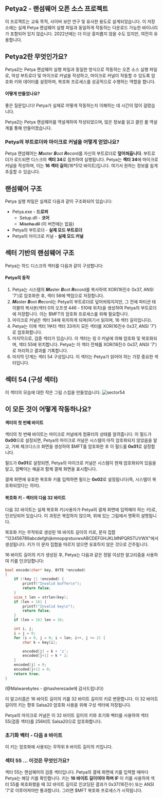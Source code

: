## Petya2 - 랜섬웨어 오픈 소스 프로젝트

이 프로젝트는 교육 목적, 사이버 보안 연구 및 유사한 용도로 설계되었습니다. 이 저장소에는 실제 Petya 랜섬웨어 실행 파일과 동일하게 작동하는 다운로드 가능한 바이너리가 포함되어 있지 않습니다. 2022년에는 더 이상 흥미롭지 않을 수도 있지만, 여전히 유용합니다.

## Petya2란 무엇인가요?
Petya2는 Petya 랜섬웨어 실행 파일과 동일한 방식으로 작동하는 오픈 소스 실행 파일로, 악성 부트로더 및 마이크로 커널을 작성하고, 마이크로 커널이 작동할 수 있도록 암호화 키와 데이터를 설정하며, 복호화 프로세스를 성공적으로 수행하는 역할을 합니다.

#### 어떻게 만들었나요?
좋은 질문입니다! Petya가 실제로 어떻게 작동하는지 이해하는 데 시간이 많이 걸렸습니다.

Petya2는 Petya 랜섬웨어를 역설계하여 작성되었으며, 많은 정보를 읽고 클린 룸 역설계를 통해 만들어졌습니다.

### Petya의 부트로더와 마이크로 커널을 어떻게 얻었나요?
Petya 랜섬웨어는 ***M***aster ***B***oot ***R***ecord를 자신의 부트로더로 **덮어씌웁니다**. 부트로더가 로드되면 디스크의 **섹터 34**로 점프하여 실행됩니다. Petya는 **섹터 34**에 마이크로 커널을 작성하며, 이는 **16 섹터 길이**(16*512 바이트)입니다. 여기서 원하는 정보를 쉽게 추출할 수 있습니다.

## 랜섬웨어 구조
Petya 실행 파일은 실제로 다음과 같이 구조화되어 있습니다:

   - Petya.exe - **드로퍼**
      - Setup.dll - **코어**
      - ~~Mischa.dll~~ (이 버전에는 없음)
   - Petya의 부트로더 - **실제 모드 부트로더**
   - Petya의 마이크로 커널 - **실제 모드 커널**

## 섹터 기반의 랜섬웨어 구조
Petya는 하드 디스크의 섹터를 다음과 같이 구성합니다:

#### Petya의 동작
1. Petya는 시스템의 ***M***aster ***B***oot ***R***ecord를 복사하여 XOR(16진수 0x37, ANSI '7')로 암호화한 후, 섹터 56에 백업으로 저장합니다.
2. ***M***aster ***B***oot ***R***ecord는 Petya의 부트로더로 덮어씌워지지만, 그 전에 파티션 테이블의 복사본(섹터 0의 오프셋 446 - 510에 위치)을 생성하여 Petya의 부트로더에 저장합니다. 이는 $MFT의 암호화 프로세스를 위해 필요합니다.
3. 마이크로 커널은 섹터 34에 위치하게 되며(여기서 읽히며, 16 섹터 길이입니다).
4. Petya는 이제 섹터 1부터 섹터 33까지 모든 섹터를 XOR(16진수 0x37, ANSI '7')로 암호화합니다.
5. 마지막으로, 검증 섹터가 있습니다. 이 섹터는 링 0 커널에 의해 암호화 및 복호화되며, 섹터 55에 위치합니다. Petya는 이 섹터 전체를 XOR(16진수 0x37, ANSI '7')로 처리하고 결과를 기록합니다.
6. 마지막 단계는 섹터 54 구성입니다. 이 섹터는 Petya가 읽어야 하는 가장 중요한 섹터입니다.

## 섹터 54 (구성 섹터)
이 섹터의 모습에 대한 작은 그림 스킴을 만들었습니다.
![sector54](URL)

## 이 모든 것이 어떻게 작동하나요?
#### 섹터의 첫 번째 바이트
섹터의 첫 번째 바이트는 마이크로 커널에게 컴퓨터의 상태를 알려줍니다. 이 필드가 **0x00**으로 설정되면, Petya의 마이크로 커널은 시스템이 아직 암호화되지 않았음을 알고, 가짜 체크디스크 화면을 생성하여 $MFT를 암호화한 후 이 필드를 **0x01**로 설정합니다.

필드가 **0x01**로 설정되면, Petya의 마이크로 커널은 시스템이 현재 암호화되어 있음을 알고, 깜빡이는 해골과 함께 결제 화면을 표시합니다.

결제 화면에 유효한 복호화 키를 입력하면 필드는 **0x02**로 설정됩니다(즉, 시스템이 복호화되었다는 의미).

#### 복호화 키 - 섹터의 다음 32 바이트
다음 32 바이트는 실제 복호화 키(사용자가 Petya의 결제 화면에 입력해야 하는 키)로, 인코딩되어 있습니다. 이 과정은 복잡하지 않으며, 위에 있는 그림에서 명확히 설명됩니다.

복호화 키는 무작위로 생성된 16 바이트 길이의 키로, 문자 집합 "123456789abcdefghijkmnopqrstuvwxABCDEFGHJKLMNPQRSTUVWX"에서 생성됩니다. 키가 이 문자 집합을 따르지 않으면 유효하지 않은 것으로 간주됩니다.

16 바이트 길이의 키가 생성된 후, Petya는 다음과 같은 정말 이상한 알고리즘을 사용하여 키를 인코딩합니다:
```c
bool encode(char* key, BYTE *encoded)
{
    if (!key || !encoded) {
        printf("Invalid buffer\n");
        return false;
    }
    size_t len = strlen(key);
    if (len < 16) {
        printf("Invalid key\n");
        return false;
    }
    if (len > 16) len = 16;

    int i, j;
    i = j = 0;
    for (i = 0, j = 0; i < len; i++, j += 2) {
        char k = key[i];

        encoded[j] = k + 'z';
        encoded[j+1] = k * 2;
    }
    encoded[j] = 0;
    encoded[j+1] = 0;
    return true;
}
```
(@Malwarebytes - @hasherezade에 감사드립니다)

이 알고리즘은 16 바이트 길이의 키를 32 바이트 길이의 키로 변환합니다. 이 32 바이트 길이의 키는 향후 Salsa20 암호화 사용을 위해 구성 섹터에 저장됩니다.

Petya의 마이크로 커널은 이 32 바이트 길이의 키와 초기화 벡터를 사용하여 섹터 55(검증 섹터)를 256비트 Salsa20으로 암호화합니다.

### 초기화 벡터 - 다음 8 바이트
이 키는 암호화에 사용되는 무작위 8 바이트 길이의 키입니다.

### 섹터 55 ... 이것은 무엇인가요?
섹터 55는 랜섬웨어의 검증 섹터입니다. Petya의 결제 화면에 키를 입력할 때마다 Petya는 해당 키를 확인합니다. 키는 **16 바이트 길이여야 하며** **IF** 이 키를 사용하여 섹터 55를 복호화했을 때 32 바이트 길이로 인코딩된 결과가 0x37(16진수) 또는 ANSI '7'로 이루어져야만 통과합니다. 그러면 $MFT 복호화 프로세스가 시작됩니다.
